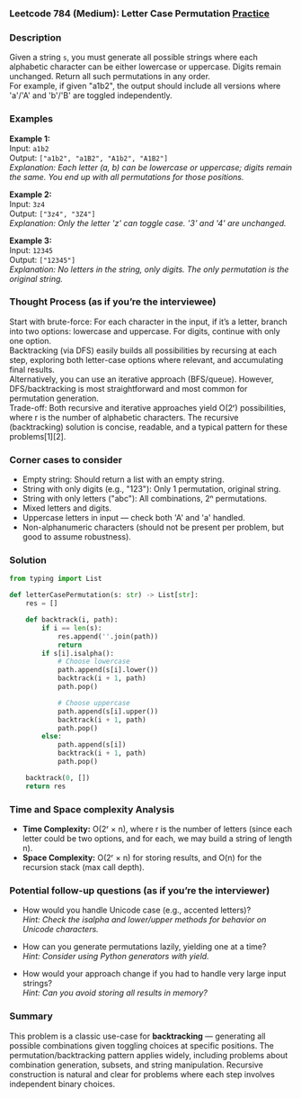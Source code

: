 ### Leetcode 784 (Medium): Letter Case Permutation [Practice](https://leetcode.com/problems/letter-case-permutation)

### Description  
Given a string `s`, you must generate all possible strings where each alphabetic character can be either lowercase or uppercase. Digits remain unchanged. Return all such permutations in any order.  
For example, if given "a1b2", the output should include all versions where 'a'/'A' and 'b'/'B' are toggled independently.

### Examples  

**Example 1:**  
Input: `a1b2`  
Output: `["a1b2", "a1B2", "A1b2", "A1B2"]`  
*Explanation: Each letter (a, b) can be lowercase or uppercase; digits remain the same. You end up with all permutations for those positions.*

**Example 2:**  
Input: `3z4`  
Output: `["3z4", "3Z4"]`  
*Explanation: Only the letter 'z' can toggle case. '3' and '4' are unchanged.*

**Example 3:**  
Input: `12345`  
Output: `["12345"]`  
*Explanation: No letters in the string, only digits. The only permutation is the original string.*

### Thought Process (as if you’re the interviewee)  
Start with brute-force: For each character in the input, if it’s a letter, branch into two options: lowercase and uppercase. For digits, continue with only one option.  
Backtracking (via DFS) easily builds all possibilities by recursing at each step, exploring both letter-case options where relevant, and accumulating final results.  
Alternatively, you can use an iterative approach (BFS/queue). However, DFS/backtracking is most straightforward and most common for permutation generation.  
Trade-off: Both recursive and iterative approaches yield O(2ʳ) possibilities, where r is the number of alphabetic characters. The recursive (backtracking) solution is concise, readable, and a typical pattern for these problems[1][2].

### Corner cases to consider  
- Empty string: Should return a list with an empty string.
- String with only digits (e.g., "123"): Only 1 permutation, original string.
- String with only letters ("abc"): All combinations, 2ⁿ permutations.
- Mixed letters and digits.
- Uppercase letters in input — check both 'A' and 'a' handled.
- Non-alphanumeric characters (should not be present per problem, but good to assume robustness).

### Solution

```python
from typing import List

def letterCasePermutation(s: str) -> List[str]:
    res = []

    def backtrack(i, path):
        if i == len(s):
            res.append(''.join(path))
            return
        if s[i].isalpha():
            # Choose lowercase
            path.append(s[i].lower())
            backtrack(i + 1, path)
            path.pop()

            # Choose uppercase
            path.append(s[i].upper())
            backtrack(i + 1, path)
            path.pop()
        else:
            path.append(s[i])
            backtrack(i + 1, path)
            path.pop()

    backtrack(0, [])
    return res
```

### Time and Space complexity Analysis  

- **Time Complexity:** O(2ʳ × n), where r is the number of letters (since each letter could be two options, and for each, we may build a string of length n).
- **Space Complexity:** O(2ʳ × n) for storing results, and O(n) for the recursion stack (max call depth).

### Potential follow-up questions (as if you’re the interviewer)  

- How would you handle Unicode case (e.g., accented letters)?  
  *Hint: Check the isalpha and lower/upper methods for behavior on Unicode characters.*

- How can you generate permutations lazily, yielding one at a time?  
  *Hint: Consider using Python generators with yield.*

- How would your approach change if you had to handle very large input strings?  
  *Hint: Can you avoid storing all results in memory?*

### Summary
This problem is a classic use-case for **backtracking** — generating all possible combinations given toggling choices at specific positions. The permutation/backtracking pattern applies widely, including problems about combination generation, subsets, and string manipulation. Recursive construction is natural and clear for problems where each step involves independent binary choices.